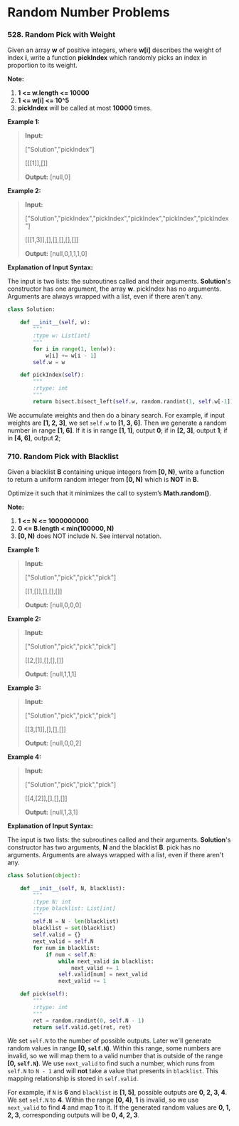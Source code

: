 # Random Number Problems

### 528. Random Pick with Weight

Given an array **w** of positive integers, where **w[i]** describes the weight of index **i**, write a function **pickIndex** which randomly picks an index in proportion to its weight.

**Note:**

1. **1 <= w.length <= 10000**
2. **1 <= w[i] <= 10^5**
3. **pickIndex** will be called at most **10000** times.

**Example 1:**

> **Input:**
> 
> ["Solution","pickIndex"]
> 
> [[[1]],[]]
> 
> **Output:** [null,0]

**Example 2:**

> **Input:**
> 
> ["Solution","pickIndex","pickIndex","pickIndex","pickIndex","pickIndex"]
> 
> [[[1,3]],[],[],[],[],[]]
> 
> **Output:** [null,0,1,1,1,0]

**Explanation of Input Syntax:**

The input is two lists: the subroutines called and their arguments. **Solution**'s constructor has one argument, the array **w**. pickIndex has no arguments. Arguments are always wrapped with a list, even if there aren't any.

```python
class Solution:

    def __init__(self, w):
        """
        :type w: List[int]
        """
        for i in range(1, len(w)):
            w[i] += w[i - 1]
        self.w = w

    def pickIndex(self):
        """
        :rtype: int
        """
        return bisect.bisect_left(self.w, random.randint(1, self.w[-1]))
```

We accumulate weights and then do a binary search. For example, if input weights are **[1, 2, 3]**, we set `self.w` to **[1, 3, 6]**. Then we generate a random number in range **[1, 6]**. If it is in range **[1, 1]**, output **0**; if in **[2, 3]**, output **1**; if in **[4, 6]**, output **2**;

### 710. Random Pick with Blacklist

Given a blacklist **B** containing unique integers from **[0, N)**, write a function to return a uniform random integer from **[0, N)** which is **NOT** in **B**.

Optimize it such that it minimizes the call to system’s **Math.random()**.

**Note:**

1. **1 <= N <= 1000000000**
2. **0 <= B.length < min(100000, N)**
3. **[0, N)** does NOT include N. See interval notation.

**Example 1:**

> **Input:**
> 
> ["Solution","pick","pick","pick"]
> 
> [[1,[]],[],[],[]]
> 
> **Output:** [null,0,0,0]

**Example 2:**

> **Input:** 
> 
> ["Solution","pick","pick","pick"]
> 
> [[2,[]],[],[],[]]
> 
> **Output:** [null,1,1,1]

**Example 3:**

> **Input:**
> 
> ["Solution","pick","pick","pick"]
> 
> [[3,[1]],[],[],[]]
> 
> **Output:** [null,0,0,2]

**Example 4:**

> **Input:** 
> 
> ["Solution","pick","pick","pick"]
> 
> [[4,[2]],[],[],[]]
> 
> **Output:** [null,1,3,1]

**Explanation of Input Syntax:**

The input is two lists: the subroutines called and their arguments. **Solution**'s constructor has two arguments, **N** and the blacklist **B**. pick has no arguments. Arguments are always wrapped with a list, even if there aren't any.

```python
class Solution(object):

    def __init__(self, N, blacklist):
        """
        :type N: int
        :type blacklist: List[int]
        """
        self.N = N - len(blacklist)
        blacklist = set(blacklist)
        self.valid = {}
        next_valid = self.N
        for num in blacklist:
            if num < self.N:
                while next_valid in blacklist:
                    next_valid += 1
                self.valid[num] = next_valid
                next_valid += 1

    def pick(self):
        """
        :rtype: int
        """
        ret = random.randint(0, self.N - 1)
        return self.valid.get(ret, ret)
```

We set `self.N` to the number of possible outputs. Later we'll generate random values in range **[0, `self.N`)**. Within this range, some numbers are invalid, so we will map them to a valid number that is outside of the range **[0, `self.N`)**. We use `next_valid` to find such a number, which runs from `self.N` to `N - 1` and will **not** take a value that presents in `blacklist`. This mapping relationship is stored in `self.valid`.

For example, if `N` is **6** and `blacklist` is **[1, 5]**, possible outputs are **0, 2, 3, 4**. We set `self.N` to **4**. Within the range **[0, 4)**, **1** is invalid, so we use `next_valid` to find **4** and map **1** to it. If the generated random values are **0, 1, 2, 3**, corresponding outputs will be **0, 4, 2, 3**.
